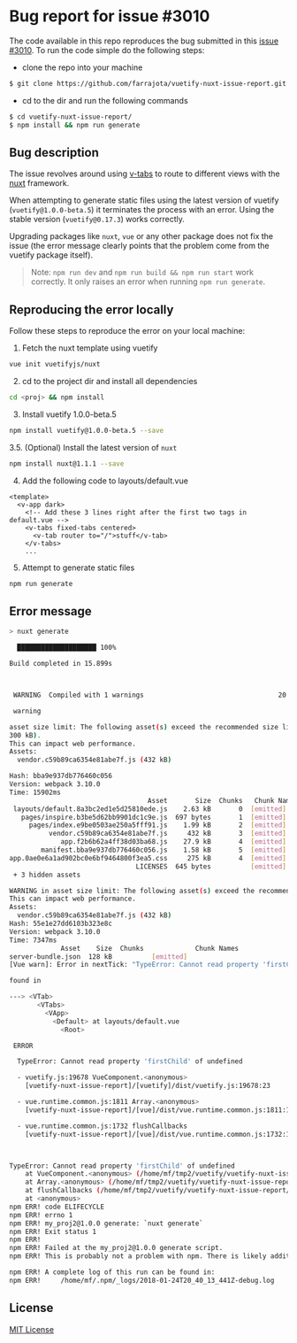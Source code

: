 # Bug report for issue #3010

The code available in this repo reproduces the bug submitted in this [issue #3010](https://github.com/vuetifyjs/vuetify/issues/3010). To run the code simple do the following steps:

- clone the repo into your machine

```bash
$ git clone https://github.com/farrajota/vuetify-nuxt-issue-report.git
```

- cd to the dir and run the following commands

```bash
$ cd vuetify-nuxt-issue-report/
$ npm install && npm run generate
```

## Bug description

The issue revolves around using [v-tabs](https://next.vuetifyjs.com/components/tabs) to route to different views with the [nuxt](https://github.com/nuxt/nuxt.js/) framework.

When attempting to generate static files using the latest version of vuetify (`vuetify@1.0.0-beta.5`) it terminates the process with an error. Using the stable version (`vuetify@0.17.3`) works correctly.

Upgrading packages like `nuxt`, `vue` or any other package does not fix the issue (the error message clearly points that the problem come from the vuetify package itself).

> Note: `npm run dev` and `npm run build && npm run start` work correctly. It only raises an error when running `npm run generate`.

## Reproducing the error locally

Follow these steps to reproduce the error on your local machine:

1. Fetch the nuxt template using vuetify

```bash
vue init vuetifyjs/nuxt
```

2. cd to the project dir and install all dependencies

```bash
cd <proj> && npm install
```

3. Install vuetify 1.0.0-beta.5

```bash
npm install vuetify@1.0.0-beta.5 --save
```

3.5. (Optional) Install the latest version of `nuxt`

```bash
npm install nuxt@1.1.1 --save
```

4. Add the following code to layouts/default.vue

```
<template>
  <v-app dark>
    <!-- Add these 3 lines right after the first two tags in default.vue -->
    <v-tabs fixed-tabs centered>
      <v-tab router to="/">stuff</v-tab>
    </v-tabs>
    ...
```

5. Attempt to generate static files

```bash
npm run generate
```

## Error message

```bash
> nuxt generate

  ████████████████████ 100%

Build completed in 15.899s



 WARNING  Compiled with 1 warnings                                  20:40:05

 warning

asset size limit: The following asset(s) exceed the recommended size limit (
300 kB).
This can impact web performance.
Assets:
  vendor.c59b89ca6354e81abe7f.js (432 kB)

Hash: bba9e937db776460c056
Version: webpack 3.10.0
Time: 15902ms
                                   Asset       Size  Chunks   Chunk Names
 layouts/default.8a3bc2ed1e5d25810ede.js    2.63 kB       0  [emitted]   layouts/default
   pages/inspire.b3be5d62bb9901dc1c9e.js  697 bytes       1  [emitted]   pages/inspire
     pages/index.e9be0503ae250a5fff91.js    1.99 kB       2  [emitted]   pages/index
          vendor.c59b89ca6354e81abe7f.js     432 kB       3  [emitted]  [big]  vendor
             app.f2b6b62a4ff38d03ba68.js    27.9 kB       4  [emitted]   app
        manifest.bba9e937db776460c056.js    1.58 kB       5  [emitted]   manifest
app.0ae0e6a1ad902bc0e6bf9464800f3ea5.css     275 kB       4  [emitted]   app
                                LICENSES  645 bytes          [emitted]
 + 3 hidden assets

WARNING in asset size limit: The following asset(s) exceed the recommended size limit (300 kB).
This can impact web performance.
Assets:
  vendor.c59b89ca6354e81abe7f.js (432 kB)
Hash: 55e1e27dd6103b323e8c
Version: webpack 3.10.0
Time: 7347ms
             Asset    Size  Chunks             Chunk Names
server-bundle.json  128 kB          [emitted]
[Vue warn]: Error in nextTick: "TypeError: Cannot read property 'firstChild' of undefined"

found in

---> <VTab>
       <VTabs>
         <VApp>
           <Default> at layouts/default.vue
             <Root>

 ERROR

  TypeError: Cannot read property 'firstChild' of undefined

  - vuetify.js:19678 VueComponent.<anonymous>
    [vuetify-nuxt-issue-report]/[vuetify]/dist/vuetify.js:19678:23

  - vue.runtime.common.js:1811 Array.<anonymous>
    [vuetify-nuxt-issue-report]/[vue]/dist/vue.runtime.common.js:1811:12

  - vue.runtime.common.js:1732 flushCallbacks
    [vuetify-nuxt-issue-report]/[vue]/dist/vue.runtime.common.js:1732:14



TypeError: Cannot read property 'firstChild' of undefined
    at VueComponent.<anonymous> (/home/mf/tmp2/vuetify/vuetify-nuxt-issue-report/node_modules/vuetify/dist/vuetify.js:19678:23)
    at Array.<anonymous> (/home/mf/tmp2/vuetify/vuetify-nuxt-issue-report/node_modules/vue/dist/vue.runtime.common.js:1811:12)
    at flushCallbacks (/home/mf/tmp2/vuetify/vuetify-nuxt-issue-report/node_modules/vue/dist/vue.runtime.common.js:1732:14)
    at <anonymous>
npm ERR! code ELIFECYCLE
npm ERR! errno 1
npm ERR! my_proj2@1.0.0 generate: `nuxt generate`
npm ERR! Exit status 1
npm ERR!
npm ERR! Failed at the my_proj2@1.0.0 generate script.
npm ERR! This is probably not a problem with npm. There is likely additional logging output above.

npm ERR! A complete log of this run can be found in:
npm ERR!     /home/mf/.npm/_logs/2018-01-24T20_40_13_441Z-debug.log
```

## License

[MIT License](LICENSE)